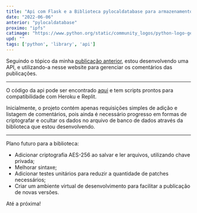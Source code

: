 ```yaml
---
title: "Api com Flask e a Biblioteca pylocaldatabase para armazenamento de dados"
date: "2022-06-06"
anterior: "pylocaldatabase"
proximo: "ipfs"
catimage: "https://www.python.org/static/community_logos/python-logo-generic.svg"
upd: ""
tags: ['python', 'library', 'api']
---
```


Seguindo o tópico da minha [publicação anterior](../pylocaldatabase), estou desenvolvendo uma API, e utilizando-a nesse website para gerenciar os comentários das publicações. 

---------

O código da api pode ser encontrado [aqui](https://github.com/fortmea/flaskpylocaldb) e tem scripts prontos para compatibilidade com Heroku e Replit.   

Inicialmente, o projeto contém apenas requisições simples de adição e listagem de comentários, pois ainda é necessário progresso em formas de criptografar e ocultar os dados no arquivo de banco de dados através da biblioteca que estou desenvolvendo.

----

Plano futuro para a biblioteca:

- Adicionar criptografia AES-256 ao salvar e ler arquivos, utilizando chave privada;
- Melhorar sintaxe;
- Adicionar testes unitários para reduzir a quantidade de patches necessários;
- Criar um ambiente virtual de desenvolvimento para facilitar a publicação de novas versões.


Até a próxima!